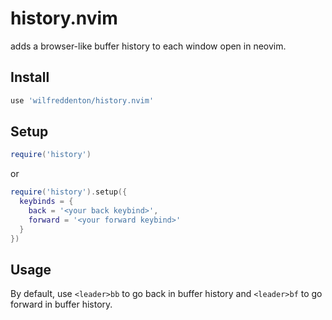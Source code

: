 # history.nvim

adds a browser-like buffer history to each window open in neovim.

## Install

```lua
use 'wilfreddenton/history.nvim'
```

## Setup

```lua
require('history')
```

or 

```lua
require('history').setup({
  keybinds = {
    back = '<your back keybind>',
    forward = '<your forward keybind>'
  }
})
```

## Usage

By default, use `<leader>bb` to go back in buffer history and `<leader>bf`  to go forward in buffer history.
